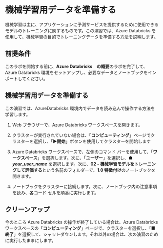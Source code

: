 ﻿---
lab:
    title: '機械学習用データを準備する'
    module: 'モジュール 2 - 機械学習モデルをトレーニングして評価する'
---

# 機械学習用データを準備する

機械学習は主に、アプリケーションに予測サービスを提供するために使用できるモデルのトレーニングに関するものです。この演習では、Azure Databricks を使用して、機械学習の目的でトレーニングデータを準備する方法を説明します。

## 前提条件

このラボを開始する前に、**Azure Databricks　の概要**のラボを完了して、Azure Databricks 環境をセットアップし、必要なデータとノートブックをインポートしてください。

## 機械学習用データを準備する

この演習では、AzureDatabricks 環境内でデータを読み込んで操作する方法を学習します。

1. Web ブラウザーで、Azure Databricks ワークスペースを開きます。

1. クラスターが実行されていない場合は、「**コンピューティング**」ページでクラスターを選択し、「**&#9654;開始**」ボタンを使用してクラスターを開始します

1. Azure Databricks ワークスペースで、左側のコマンド バーを使用して、「**ワークスペース**」を選択します。次に、「**ユーザー**」を選択し、**&#9751; *your_user_name*** を選択します。次に、**02 - 機械学習モデルをトレーニングして評価する**という名前のフォルダーで、**1.0 特徴付け**のノートブックを開きます。

1. ノートブックをクラスターに接続します。次に、ノートブック内の注意事項を読み、各コード セルを順番に実行します。

## クリーンアップ

今のところ Azure Databricks の操作が終了している場合は、Azure Databricks ワークスペースの「**コンピューティング**」ページで、クラスターを選択し、「**&#9632;終了**」を選択して、シャットダウンします。それ以外の場合は、次の演習のために実行したままにします。
